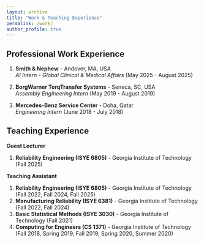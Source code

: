 ```yaml
---
layout: archive
title: "Work & Teaching Experience"
permalink: /work/
author_profile: true
---
```


Professional Work Experience
--------
1) **Smith & Nephew** - Andover, MA, USA  
   *AI Intern - Global Clinical & Medical Affairs* (May 2025 - August 2025)

2) **BorgWarner TorqTransfer Systems** - Seneca, SC, USA  
   *Assembly Engineering Intern* (May 2019 - August 2019)

3) **Mercedes-Benz Service Center** - Doha, Qatar  
   *Engineering Intern* (June 2018 - July 2018)


Teaching Experience
--------
**Guest Lecturer**
1) **Reliability Engineering (ISYE 6805)** - Georgia Institute of Technology (Fall 2025)

**Teaching Assistant**
1) **Reliability Engineering (ISYE 6805)** - Georgia Institute of Technology (Fall 2022, Fall 2024, Fall 2025)
2) **Manufacturing Reliability (ISYE 6381)** - Georgia Institute of Technology (Fall 2022, Fall 2024)
3) **Basic Statistical Methods (ISYE 3030)** - Georgia Institute of Technology (Fall 2021)
4) **Computing for Engineers (CS 1371)** - Georgia Institute of Technology (Fall 2018, Spring 2019, Fall 2019, Spring 2020, Summer 2020)
